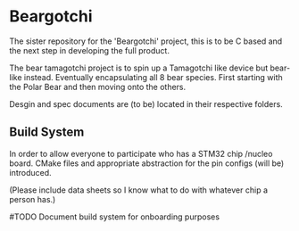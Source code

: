 # Beargotchi
The sister repository for the 'Beargotchi' project,  this is to be C based and the next step in developing the full product.

The bear tamagotchi project is to spin up a Tamagotchi like device but bear-like instead. Eventually encapsulating all 8 bear species. First starting with the Polar Bear and then moving onto the others. 

Desgin and spec documents are (to be) located in their respective folders. 

## Build System

In order to allow everyone to participate who has a STM32 chip /nucleo board. CMake files and appropriate abstraction for the pin configs (will be) introduced. 

(Please include data sheets so I know what to do with whatever chip a person has.) 

#TODO Document build system for onboarding purposes